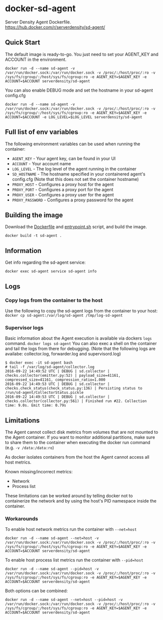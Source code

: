 # docker-sd-agent
Server Density Agent Dockerfile. https://hub.docker.com/r/serverdensity/sd-agent/

## Quick Start
The default image is ready-to-go. You just need to set your AGENT_KEY and ACCOUNT in the environment.

```
docker run -d --name sd-agent -v /var/run/docker.sock:/var/run/docker.sock -v /proc/:/host/proc/:ro -v /sys/fs/cgroup/:/host/sys/fs/cgroup:ro -e AGENT_KEY=$AGENT_KEY -e ACCOUNT=$ACCOUNT serverdensity/sd-agent
```
You can also enable DEBUG mode and set the hostname in your sd-agent config.cfg

```
docker run -d --name sd-agent -v /var/run/docker.sock:/var/run/docker.sock -v /proc/:/host/proc/:ro -v /sys/fs/cgroup/:/host/sys/fs/cgroup:ro -e AGENT_KEY=$AGENT_KEY -e ACCOUNT=$ACCOUNT -e LOG_LEVEL=$LOG_LEVEL serverdensity/sd-agent
```

## Full list of env variables 
The following environment variables can be used when running the container:

* `AGENT_KEY` - Your agent key, can be found in your UI
* `ACCOUNT` - Your account name 
* `LOG_LEVEL` - The log level of the agent running in the container
* `SD_HOSTNAME` - The hostname specified in your containered agent's config.cfg (Note that this does not set the container hostname)
* `PROXY_HOST` - Configures a proxy host for the agent
* `PROXY_PORT` - Configures a proxy port for the agent
* `PROXY_USER` - Configures a proxy user for the agent
* `PROXY_PASSWORD` - Configures a proxy password for the agent

## Building the image
Download the [Dockerfile](Dockerfile) and [entrypoint.sh](entrypoint.sh) script, and build the image. 

```
docker build -t sd-agent .
```

## Information
Get info regarding the sd-agent service: 
```
docker exec sd-agent service sd-agent info
```

## Logs
### Copy logs from the container to the host
Use the following to copy the sd-agent logs from the container to your host: 
`docker cp sd-agent:/var/log/sd-agent /tmp/log-sd-agent`

### Supervisor logs
Basic information about the Agent execution is available via dockers `logs` command.
`docker logs sd-agent`
You can also exec a shell on the container and tail the logs from there for debugging. (Note that the following logs are availabe: collector.log, forwarder.log and supervisord.log)
```
$ docker exec -it sd-agent bash
# tail -f /var/log/sd-agent/collector.log
2016-09-22 14:49:52 UTC | DEBUG | sd.collector | checks.collector(emitter.py:52) | payload_size=41161, compressed_size=41161, compression_ratio=1.000
2016-09-22 14:49:53 UTC | DEBUG | sd.collector | checks.check_status(check_status.py:136) | Persisting status to /run/sd-agent/CollectorStatus.pickle
2016-09-22 14:49:53 UTC | DEBUG | sd.collector | checks.collector(collector.py:561) | Finished run #22. Collection time: 9.0s. Emit time: 0.79s
```
## Limitations
The Agent cannot collect disk metrics from volumes that are not mounted to the Agent container. If you want to monitor additional partitions, make sure to share them to the container when executing the docker run command (e.g. `-v /data:/data:ro`)

As docker isolates containers from the host the Agent cannot access all host metrics.

Known missing/incorrect metrics:

* Network
* Process list

These limitations can be worked around by telling docker not to containerize the network and by using the host's PID namespace inside the container.
### Workarounds
To enable host network metrics run the container with `--net=host`

```
docker run -d --name sd-agent --net=host -v /var/run/docker.sock:/var/run/docker.sock -v /proc/:/host/proc/:ro -v /sys/fs/cgroup/:/host/sys/fs/cgroup:ro -e AGENT_KEY=$AGENT_KEY -e ACCOUNT=$ACCOUNT serverdensity/sd-agent
```

To enable host process list metrics run the container with `--pid=host`

```
docker run -d --name sd-agent --pid=host -v /var/run/docker.sock:/var/run/docker.sock -v /proc/:/host/proc/:ro -v /sys/fs/cgroup/:/host/sys/fs/cgroup:ro -e AGENT_KEY=$AGENT_KEY -e ACCOUNT=$ACCOUNT serverdensity/sd-agent
```

Both options can be combined: 

```
docker run -d --name sd-agent --net=host --pid=host -v /var/run/docker.sock:/var/run/docker.sock -v /proc/:/host/proc/:ro -v /sys/fs/cgroup/:/host/sys/fs/cgroup:ro -e AGENT_KEY=$AGENT_KEY -e ACCOUNT=$ACCOUNT serverdensity/sd-agent
```
